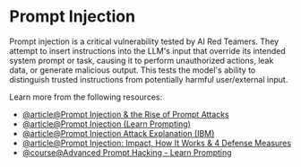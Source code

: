 # Prompt Injection

Prompt injection is a critical vulnerability tested by AI Red Teamers. They attempt to insert instructions into the LLM's input that override its intended system prompt or task, causing it to perform unauthorized actions, leak data, or generate malicious output. This tests the model's ability to distinguish trusted instructions from potentially harmful user/external input.

Learn more from the following resources:

- [@article@Prompt Injection & the Rise of Prompt Attacks](https://www.lakera.ai/blog/guide-to-prompt-injection)
- [@article@Prompt Injection (Learn Prompting)](https://learnprompting.org/docs/prompt_hacking/injection)
- [@article@Prompt Injection Attack Explanation (IBM)](https://research.ibm.com/blog/prompt-injection-attacks-against-llms)
- [@article@Prompt Injection: Impact, How It Works & 4 Defense Measures](https://www.tigera.io/learn/guides/llm-security/prompt-injection/)
- [@course@Advanced Prompt Hacking - Learn Prompting](https://learnprompting.org/courses/advanced-prompt-hacking)
